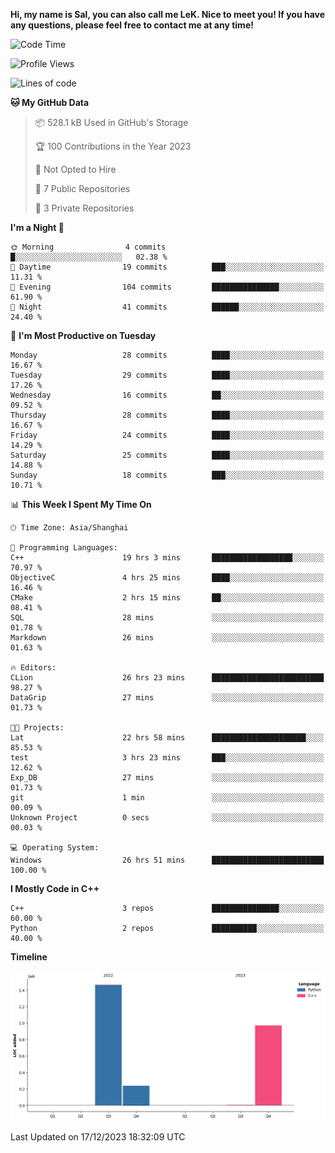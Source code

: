 **Hi, my name is Sal, you can also call me LeK. Nice to meet you! If you have any questions, please feel free to contact me at any time!**

<!--START_SECTION:waka-->
![Code Time](http://img.shields.io/badge/Code%20Time-102%20hrs%2057%20mins-blue)

![Profile Views](http://img.shields.io/badge/Profile%20Views-15-blue)

![Lines of code](https://img.shields.io/badge/From%20Hello%20World%20I%27ve%20Written-2.7%20million%20lines%20of%20code-blue)

**🐱 My GitHub Data** 

> 📦 528.1 kB Used in GitHub's Storage 
 > 
> 🏆 100 Contributions in the Year 2023
 > 
> 🚫 Not Opted to Hire
 > 
> 📜 7 Public Repositories 
 > 
> 🔑 3 Private Repositories 
 > 
**I'm a Night 🦉** 

```text
🌞 Morning                4 commits           █░░░░░░░░░░░░░░░░░░░░░░░░   02.38 % 
🌆 Daytime                19 commits          ███░░░░░░░░░░░░░░░░░░░░░░   11.31 % 
🌃 Evening                104 commits         ███████████████░░░░░░░░░░   61.90 % 
🌙 Night                  41 commits          ██████░░░░░░░░░░░░░░░░░░░   24.40 % 
```
📅 **I'm Most Productive on Tuesday** 

```text
Monday                   28 commits          ████░░░░░░░░░░░░░░░░░░░░░   16.67 % 
Tuesday                  29 commits          ████░░░░░░░░░░░░░░░░░░░░░   17.26 % 
Wednesday                16 commits          ██░░░░░░░░░░░░░░░░░░░░░░░   09.52 % 
Thursday                 28 commits          ████░░░░░░░░░░░░░░░░░░░░░   16.67 % 
Friday                   24 commits          ████░░░░░░░░░░░░░░░░░░░░░   14.29 % 
Saturday                 25 commits          ████░░░░░░░░░░░░░░░░░░░░░   14.88 % 
Sunday                   18 commits          ███░░░░░░░░░░░░░░░░░░░░░░   10.71 % 
```


📊 **This Week I Spent My Time On** 

```text
🕑︎ Time Zone: Asia/Shanghai

💬 Programming Languages: 
C++                      19 hrs 3 mins       ██████████████████░░░░░░░   70.97 % 
ObjectiveC               4 hrs 25 mins       ████░░░░░░░░░░░░░░░░░░░░░   16.46 % 
CMake                    2 hrs 15 mins       ██░░░░░░░░░░░░░░░░░░░░░░░   08.41 % 
SQL                      28 mins             ░░░░░░░░░░░░░░░░░░░░░░░░░   01.78 % 
Markdown                 26 mins             ░░░░░░░░░░░░░░░░░░░░░░░░░   01.63 % 

🔥 Editors: 
CLion                    26 hrs 23 mins      █████████████████████████   98.27 % 
DataGrip                 27 mins             ░░░░░░░░░░░░░░░░░░░░░░░░░   01.73 % 

🐱‍💻 Projects: 
Lat                      22 hrs 58 mins      █████████████████████░░░░   85.53 % 
test                     3 hrs 23 mins       ███░░░░░░░░░░░░░░░░░░░░░░   12.62 % 
Exp_DB                   27 mins             ░░░░░░░░░░░░░░░░░░░░░░░░░   01.73 % 
git                      1 min               ░░░░░░░░░░░░░░░░░░░░░░░░░   00.09 % 
Unknown Project          0 secs              ░░░░░░░░░░░░░░░░░░░░░░░░░   00.03 % 

💻 Operating System: 
Windows                  26 hrs 51 mins      █████████████████████████   100.00 % 
```

**I Mostly Code in C++** 

```text
C++                      3 repos             ███████████████░░░░░░░░░░   60.00 % 
Python                   2 repos             ██████████░░░░░░░░░░░░░░░   40.00 % 
```



**Timeline**

![Lines of Code chart](https://raw.githubusercontent.com/LeKZzzz/LeKZzzz/master/assets/bar_graph.png)


 Last Updated on 17/12/2023 18:32:09 UTC
<!--END_SECTION:waka-->
